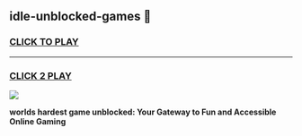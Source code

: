 
## idle-unblocked-games 👋
<h3>
<a href="https://premium.freeplayer.one?title=idle-unblocked-games&ref=14F">CLICK TO PLAY</a></h3>
<hr>

<h3>
<a href="https://premium.freeplayer.one?title=idle-unblocked-games&ref=14F">CLICK 2 PLAY</a>
  
</h3>

<a href="https://premium.freeplayer.one?title=idle-unblocked-games&ref=12F/"><img src="https://clearcache.store/games.png"></a>


**worlds hardest game unblocked: Your Gateway to Fun and Accessible Online Gaming**
